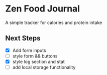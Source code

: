 # Zen Food Journal

A simple tracker for calories and protein intake

## Next Steps

- [x] Add form inputs
- [ ] style form && buttons
- [x] style log section and stat
- [ ] add local storage functionality
